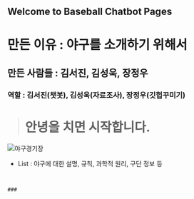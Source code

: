 ## Welcome to Baseball Chatbot Pages




# 만든 이유 : 야구를 소개하기 위해서
## 만든 사람들 : 김서진, 김성욱, 장정우
### 역할 : 김서진(챗봇), 김성욱(자료조사), 장정우(깃헙꾸미기)

   ># 안녕을 치면 시작합니다.

![야구경기장](https://cdn.pixabay.com/photo/2016/01/19/15/05/baseball-field-1149153__340.jpg)


- List : 야구에 대한 설명, 규칙, 과학적 원리, 구단 정보 등


```


### 



